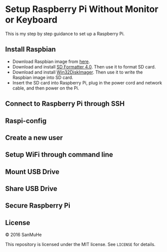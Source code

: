 # Setup Raspberry Pi Without Monitor or Keyboard
This is my step by step guidance to set up a Raspberry Pi.

## Install Raspbian

* Download Raspbian image from [here](http://www.raspberrypi.org/downloads/).
* Download and install [SD Formatter 4.0](https://www.sdcard.org/downloads/formatter_4/). Then use it to format SD card.
* Download and install [Win32DiskImager](http://sourceforge.net/projects/win32diskimager/). Then use it to write the Raspbian image into SD card.  
* Insert the SD card into Raspberry Pi, plug in the power cord and network cable, and then power on the Pi.

## Connect to Raspberry Pi through SSH
## Raspi-config
## Create a new user
## Setup WiFi through command line
## Mount USB Drive
## Share USB Drive
## Secure Raspberry Pi
## License

&copy; 2016 SanMuHe

This repository is licensed under the MIT license. See `LICENSE` for details.